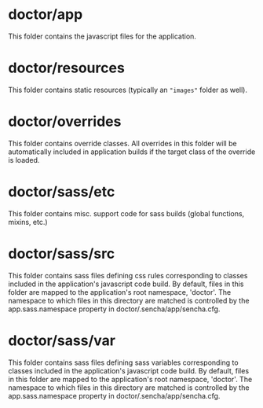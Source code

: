 # doctor/app

This folder contains the javascript files for the application.

# doctor/resources

This folder contains static resources (typically an `"images"` folder as well).

# doctor/overrides

This folder contains override classes. All overrides in this folder will be 
automatically included in application builds if the target class of the override
is loaded.

# doctor/sass/etc

This folder contains misc. support code for sass builds (global functions, 
mixins, etc.)

# doctor/sass/src

This folder contains sass files defining css rules corresponding to classes
included in the application's javascript code build.  By default, files in this 
folder are mapped to the application's root namespace, 'doctor'. The
namespace to which files in this directory are matched is controlled by the
app.sass.namespace property in doctor/.sencha/app/sencha.cfg. 

# doctor/sass/var

This folder contains sass files defining sass variables corresponding to classes
included in the application's javascript code build.  By default, files in this 
folder are mapped to the application's root namespace, 'doctor'. The
namespace to which files in this directory are matched is controlled by the
app.sass.namespace property in doctor/.sencha/app/sencha.cfg. 
